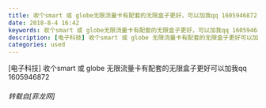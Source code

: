 ```yaml
---
title: 收个smart 或 globe无限流量卡有配套的无限盒子更好，可以加我qq 1605946872
date: 2018-8-4 16:42
keywords: 收个smart 或 globe无限流量卡有配套的无限盒子更好，可以加我qq 1605946872
description: [电子科技] 收个smart 或 globe 无限流量卡有配套的无限盒子更好可以加我qq 1605946872
categories: used
---
```

<td class="t_f" id="postmessage_1594066">

[电子科技] 收个smart 或 globe 无限流量卡有配套的无限盒子更好可以加我qq 1605946872</td>
###### 转载自[菲龙网]